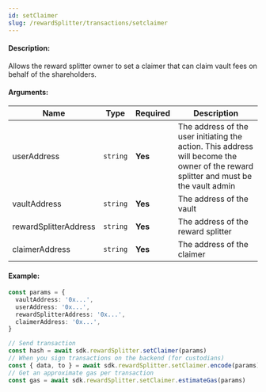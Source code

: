 ```yaml
---
id: setClaimer
slug: /rewardSplitter/transactions/setclaimer
---
```


#### Description:

Allows the reward splitter owner to set a claimer that can claim vault fees on behalf of the shareholders.

#### Arguments:
| Name                  | Type     | Required | Description                                                                                                                          |
|-----------------------|----------|----------|--------------------------------------------------------------------------------------------------------------------------------------|
| userAddress           | `string` | **Yes**  | The address of the user initiating the action. This address will become the owner of the reward splitter and must be the vault admin |
| vaultAddress          | `string` | **Yes**  | The address of the vault                                                                                                             |
| rewardSplitterAddress | `string` | **Yes**  | The address of the reward splitter                                                                                                   |
| claimerAddress        | `string` | **Yes**  | The address of the claimer                                                                                                           |

#### Example:

```ts
const params = {
  vaultAddress: '0x...',
  userAddress: '0x...',
  rewardSplitterAddress: '0x...',
  claimerAddress: '0x...',
}

// Send transaction
const hash = await sdk.rewardSplitter.setClaimer(params)
// When you sign transactions on the backend (for custodians)
const { data, to } = await sdk.rewardSplitter.setClaimer.encode(params)
// Get an approximate gas per transaction
const gas = await sdk.rewardSplitter.setClaimer.estimateGas(params)
```

